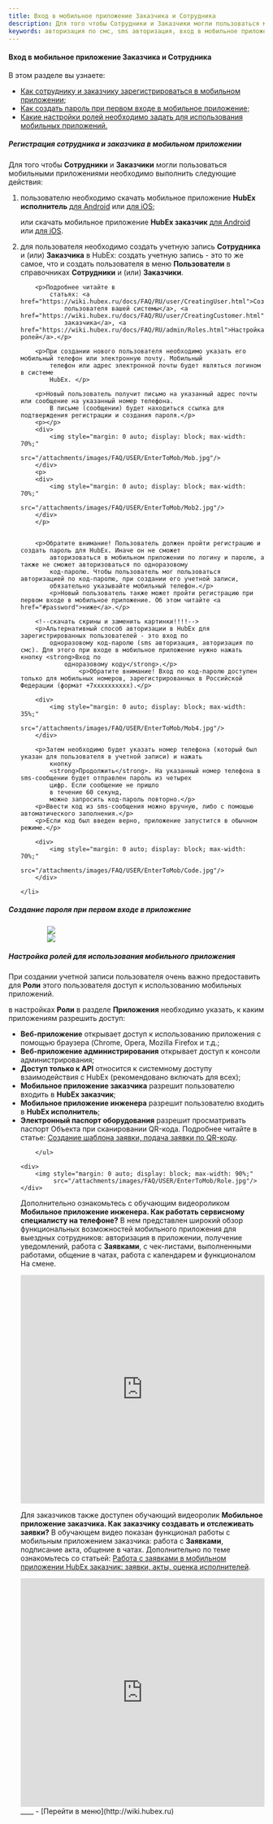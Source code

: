 ```yaml
---
title: Вход в мобильное приложение Заказчика и Сотрудника
description: Для того чтобы Сотрудники и Заказчики могли пользоваться мобильными приложениями необходимо выполнить следующие действия.
keywords: авторизация по смс, sms авторизация, вход в мобильное приложение, войти в приложение, приложение заказчика, приложение исполнителя, мобильное приложение заказчика, мобильное приложение исполнителя, hubex, хабекс, хубекс, хабикс
---
```


#### Вход в мобильное приложение Заказчика и Сотрудника
В этом разделе вы узнаете:
<html>
<meta charset="utf-8">
<ul>
    <li><a href="#registration">Как сотруднику и заказчику зарегистрироваться в мобильном приложении;</a></li>
    <li><a href="#password">Как создать пароль при первом входе в мобильное приложение;</a></li>
    <li><a href="#role">Какие настройки ролей необходимо задать для использования мобильных приложений.</a></li>
</ul>


</html>

<body>
<h5 id="registration">Регистрация сотрудника и заказчика в мобильном приложении</h5>

<p>Для того чтобы <Strong>Сотрудники</Strong> и <Strong>Заказчики</Strong> могли пользоваться мобильными приложениями
    необходимо выполнить следующие действия:</p>
<ol>
    <li>пользователю необходимо скачать мобильное приложение <strong>HubEx исполнитель</strong> <a
            href="https://play.google.com/store/apps/details?id=ru.hubex.engineer">для Android</a> или <a
            href="https://apps.apple.com/ru/app/hubex-%D0%B4%D0%BB%D1%8F-%D1%81%D0%B5%D1%80%D0%B2%D0%B8%D1%81%D0%BD%D0%BE%D0%B9-%D1%81%D0%BB%D1%83%D0%B6%D0%B1%D1%8B/id1386688688">для
        iOS</a>;
        <p>или скачать мобильное приложение <strong>HubEx заказчик</strong> <a
                href="https://play.google.com/store/apps/details?id=ru.hubex.customer">для Android</a> или <a
                href="https://apps.apple.com/ru/app/hubex-%D0%B4%D0%BB%D1%8F-%D0%B7%D0%B0%D0%BA%D0%B0%D0%B7%D1%87%D0%B8%D0%BA%D0%B0/id1386631658">для
            iOS</a>. </p>
    </li>
    <li>для пользователя необходимо создать учетную запись <Strong>Сотрудника</Strong> и (или) <Strong>Заказчика</Strong>
        в HubEx: создать учетную
        запись - это то же самое, что и создать
        пользователя в меню <Strong>Пользователи</Strong> в справочниках <Strong>Сотрудники</Strong> и (или) <Strong>Заказчики</Strong>.

        <p>Подробнее читайте в
            статьях: <a href="https://wiki.hubex.ru/docs/FAQ/RU/user/CreatingUser.html">Создание
                пользователя вашей системы</a>, <a href="https://wiki.hubex.ru/docs/FAQ/RU/user/CreatingCustomer.html">Создание
                заказчика</a>, <a href="https://wiki.hubex.ru/docs/FAQ/RU/admin/Roles.html">Настройка ролей</a>.</p>

        <p>При создании нового пользователя необходимо указать его мобильный телефон или электронную почту. Мобильный
            телефон или адрес электронной почты будет являться логином в системе
            HubEx. </p>
        
        <p>Новый пользователь получит письмо на указанный адрес почты или сообщение на указанный номер телефона.
            В письме (сообщении) будет находиться ссылка для подтверждения регистрации и создания пароля.</p>
        <p></p>
        <div>
            <img style="margin: 0 auto; display: block; max-width: 70%;"
                 src="/attachments/images/FAQ/USER/EnterToMob/Mob.jpg"/>
        </div>
        <p>
        <div>
            <img style="margin: 0 auto; display: block; max-width: 70%;"
                 src="/attachments/images/FAQ/USER/EnterToMob/Mob2.jpg"/>
        </div>
        </p>


        <p>Обратите внимание! Пользователь должен пройти регистрацию и создать пароль для HubEx. Иначе он не сможет
            авторизоваться в мобильном приложении по логину и паролю, а также не сможет авторизоваться по одноразовому
            код-паролю. Чтобы пользователь мог пользоваться авторизацией по код-паролю, при создании его учетной записи,
            обязательно указывайте мобильный телефон.</p>
            <p>Новый пользователь также может пройти регистрацию при первом входе в мобильное приложение. Об этом читайте <a href="#password">ниже</a>.</p>

        <!--скачать скрины и заменить картинки!!!!-->
        <p>Альтернативный способ авторизации в HubEx для зарегистрированных пользователей - это вход по
            одноразовому код-паролю (sms авторизация, авторизация по смс). Для этого при входе в мобильное приложение нужно нажать кнопку <strong>Вход по
                одноразовому коду</strong>.</p>
                    <p>Обратите внимание! Вход по код-паролю доступен только для мобильных номеров, зарегистрированных в Российской Федерации (формат +7хххххххххх).</p>

        <div>
            <img style="margin: 0 auto; display: block; max-width: 35%;"
                 src="/attachments/images/FAQ/USER/EnterToMob/Mob4.jpg"/>
        </div>

        <p>Затем необходимо будет указать номер телефона (который был указан для пользователя в учетной записи) и нажать
            кнопку
            <strong>Продолжить</strong>. На указанный номер телефона в sms-сообщении будет отправлен пароль из четырех
            цифр. Если сообщение не пришло
            в течение 60 секунд,
            можно запросить код-пароль повторно.</p>
        <p>Ввести код из sms-сообщения можно вручную, либо с помощью автоматического заполнения.</p>
        <p>Если код был введен верно, приложение запустится в обычном режиме.</p>

        <div>
            <img style="margin: 0 auto; display: block; max-width: 70%;"
                 src="/attachments/images/FAQ/USER/EnterToMob/Code.jpg"/>
        </div>

    </li>

</ol>

<h5 id="password">Создание пароля при первом входе в приложение</h5>
<p></p>
 <div>
            <img style="margin: 0 auto; display: block; max-width: 70%;"
                 src="/attachments/images/FAQ/USER/EnterToMob/Password.jpg"/>
        </div>

 <div>
 <img style="margin: 0 auto; display: block; max-width: 70%;"
                 src="/attachments/images/FAQ/USER/EnterToMob/Password2.jpg"/>
 </div>

<h5 id="role">Настройка ролей для использования мобильного приложения</h5>
<p>При создании учетной записи пользователя очень важно предоставить для <Strong>Роли</Strong> этого пользователя доступ к использованию мобильных приложений. </p>
    <p>в настройках <Strong>Роли</Strong> в разделе <Strong>Приложения</Strong> необходимо указать, к каким приложениям
        разрешить доступ:</p>
        <ul>
            <li><Strong>Веб-приложение</Strong> открывает доступ к использованию приложения с помощью браузера (Chrome,
                Opera, Mozilla
                Firefox и т.д.;
            </li>
            <li><Strong>Веб-приложение администрирования</Strong> открывает доступ к консоли администрирования;</li>
            <li><Strong>Доступ только к API</Strong> относится к системному доступу взаимодействия с HubEx
                (рекомендовано включать для
                всех);
            </li>
            <li><Strong>Мобильное приложение заказчика</Strong> разрешит пользователю входить в <strong>HubEx
                заказчик</strong>;
            </li>
            <li><Strong>Мобильное приложение инженера</Strong> разрешит пользователю входить в <strong>HubEx
                исполнитель</strong>;
            </li>
            <li><Strong>Электронный паспорт оборудования</Strong> разрешит просматривать паспорт Объекта при
                сканировании QR-кода.
                Подробнее читайте в статье: <a href="https://wiki.hubex.ru/docs/FAQ/RU/user/CreatingTaskTemplates.html">Создание
                    шаблона заявки, подача заявки по QR-коду</a>.
            </li>


        </ul>
   
    <div>
        <img style="margin: 0 auto; display: block; max-width: 90%;"
             src="/attachments/images/FAQ/USER/EnterToMob/Role.jpg"/>
    </div>


<p>Дополнительно ознакомьтесь с обучающим видеороликом <strong>Мобильное приложение инженера. Как работать сервисному
    специалисту на телефоне?</strong> В нем представлен широкий обзор функциональных возможностей мобильного приложения
    для выездных сотрудников: авторизация в приложении, получение уведомлений, работа с <Strong>Заявками</Strong>, с
    чек-листами, выполненными работами, общение в чатах, работа с календарем и функционалом На смене. </p>
<iframe src="https://www.youtube.com/embed/JmMZzkI6o-c" width="100%" height="450px" frameborder="0"
        allowfullscreen="allowfullscreen"></iframe>

<p>Для заказчиков также доступен обучающий видеоролик <strong>Мобильное приложение заказчика. Как заказчику создавать и отслеживать заявки?</strong> В обучающем видео показан функционал работы с мобильным приложением заказчика: работа с <Strong>Заявками</Strong>, подписание акта, общение в чатах. Дополнительно по теме ознакомьтесь со статьей: <a href="https://wiki.hubex.ru/docs/FAQ/RU/user/CustomerApp.html">Работа с заявками в мобильном приложении HubEx заказчик: заявки, акты, оценка исполнителей</a>. </p>

<iframe src="https://www.youtube.com/embed/TbCdCcZzVdc" width="100%" height="450px" frameborder="0"
        allowfullscreen="allowfullscreen"></iframe>
</body>
____
- [Перейти в меню](http://wiki.hubex.ru)


